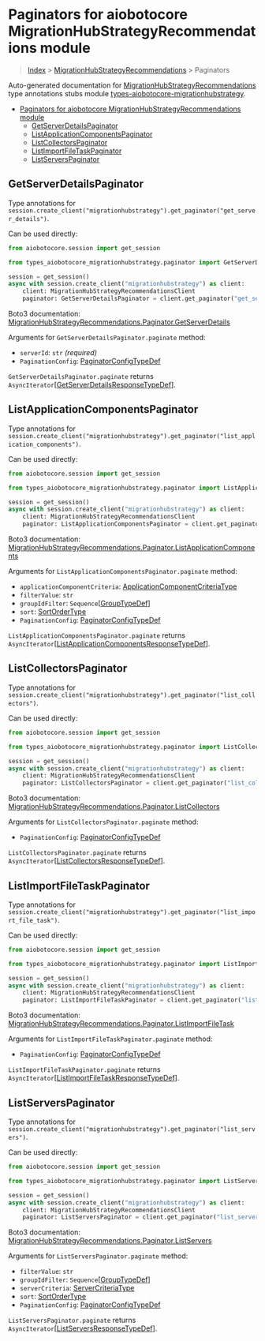 <a id="paginators-for-aiobotocore-migrationhubstrategyrecommendations-module"></a>

# Paginators for aiobotocore MigrationHubStrategyRecommendations module

> [Index](../README.md) > [MigrationHubStrategyRecommendations](./README.md) >
> Paginators

Auto-generated documentation for
[MigrationHubStrategyRecommendations](https://boto3.amazonaws.com/v1/documentation/api/latest/reference/services/migrationhubstrategy.html#MigrationHubStrategyRecommendations)
type annotations stubs module
[types-aiobotocore-migrationhubstrategy](https://pypi.org/project/types-aiobotocore-migrationhubstrategy/).

- [Paginators for aiobotocore MigrationHubStrategyRecommendations module](#paginators-for-aiobotocore-migrationhubstrategyrecommendations-module)
  - [GetServerDetailsPaginator](#getserverdetailspaginator)
  - [ListApplicationComponentsPaginator](#listapplicationcomponentspaginator)
  - [ListCollectorsPaginator](#listcollectorspaginator)
  - [ListImportFileTaskPaginator](#listimportfiletaskpaginator)
  - [ListServersPaginator](#listserverspaginator)

<a id="getserverdetailspaginator"></a>

## GetServerDetailsPaginator

Type annotations for
`session.create_client("migrationhubstrategy").get_paginator("get_server_details")`.

Can be used directly:

```python
from aiobotocore.session import get_session

from types_aiobotocore_migrationhubstrategy.paginator import GetServerDetailsPaginator

session = get_session()
async with session.create_client("migrationhubstrategy") as client:
    client: MigrationHubStrategyRecommendationsClient
    paginator: GetServerDetailsPaginator = client.get_paginator("get_server_details")
```

Boto3 documentation:
[MigrationHubStrategyRecommendations.Paginator.GetServerDetails](https://boto3.amazonaws.com/v1/documentation/api/latest/reference/services/migrationhubstrategy.html#MigrationHubStrategyRecommendations.Paginator.GetServerDetails)

Arguments for `GetServerDetailsPaginator.paginate` method:

- `serverId`: `str` *(required)*
- `PaginationConfig`:
  [PaginatorConfigTypeDef](./type_defs.md#paginatorconfigtypedef)

`GetServerDetailsPaginator.paginate` returns
`AsyncIterator`\[[GetServerDetailsResponseTypeDef](./type_defs.md#getserverdetailsresponsetypedef)\].

<a id="listapplicationcomponentspaginator"></a>

## ListApplicationComponentsPaginator

Type annotations for
`session.create_client("migrationhubstrategy").get_paginator("list_application_components")`.

Can be used directly:

```python
from aiobotocore.session import get_session

from types_aiobotocore_migrationhubstrategy.paginator import ListApplicationComponentsPaginator

session = get_session()
async with session.create_client("migrationhubstrategy") as client:
    client: MigrationHubStrategyRecommendationsClient
    paginator: ListApplicationComponentsPaginator = client.get_paginator("list_application_components")
```

Boto3 documentation:
[MigrationHubStrategyRecommendations.Paginator.ListApplicationComponents](https://boto3.amazonaws.com/v1/documentation/api/latest/reference/services/migrationhubstrategy.html#MigrationHubStrategyRecommendations.Paginator.ListApplicationComponents)

Arguments for `ListApplicationComponentsPaginator.paginate` method:

- `applicationComponentCriteria`:
  [ApplicationComponentCriteriaType](./literals.md#applicationcomponentcriteriatype)
- `filterValue`: `str`
- `groupIdFilter`: `Sequence`\[[GroupTypeDef](./type_defs.md#grouptypedef)\]
- `sort`: [SortOrderType](./literals.md#sortordertype)
- `PaginationConfig`:
  [PaginatorConfigTypeDef](./type_defs.md#paginatorconfigtypedef)

`ListApplicationComponentsPaginator.paginate` returns
`AsyncIterator`\[[ListApplicationComponentsResponseTypeDef](./type_defs.md#listapplicationcomponentsresponsetypedef)\].

<a id="listcollectorspaginator"></a>

## ListCollectorsPaginator

Type annotations for
`session.create_client("migrationhubstrategy").get_paginator("list_collectors")`.

Can be used directly:

```python
from aiobotocore.session import get_session

from types_aiobotocore_migrationhubstrategy.paginator import ListCollectorsPaginator

session = get_session()
async with session.create_client("migrationhubstrategy") as client:
    client: MigrationHubStrategyRecommendationsClient
    paginator: ListCollectorsPaginator = client.get_paginator("list_collectors")
```

Boto3 documentation:
[MigrationHubStrategyRecommendations.Paginator.ListCollectors](https://boto3.amazonaws.com/v1/documentation/api/latest/reference/services/migrationhubstrategy.html#MigrationHubStrategyRecommendations.Paginator.ListCollectors)

Arguments for `ListCollectorsPaginator.paginate` method:

- `PaginationConfig`:
  [PaginatorConfigTypeDef](./type_defs.md#paginatorconfigtypedef)

`ListCollectorsPaginator.paginate` returns
`AsyncIterator`\[[ListCollectorsResponseTypeDef](./type_defs.md#listcollectorsresponsetypedef)\].

<a id="listimportfiletaskpaginator"></a>

## ListImportFileTaskPaginator

Type annotations for
`session.create_client("migrationhubstrategy").get_paginator("list_import_file_task")`.

Can be used directly:

```python
from aiobotocore.session import get_session

from types_aiobotocore_migrationhubstrategy.paginator import ListImportFileTaskPaginator

session = get_session()
async with session.create_client("migrationhubstrategy") as client:
    client: MigrationHubStrategyRecommendationsClient
    paginator: ListImportFileTaskPaginator = client.get_paginator("list_import_file_task")
```

Boto3 documentation:
[MigrationHubStrategyRecommendations.Paginator.ListImportFileTask](https://boto3.amazonaws.com/v1/documentation/api/latest/reference/services/migrationhubstrategy.html#MigrationHubStrategyRecommendations.Paginator.ListImportFileTask)

Arguments for `ListImportFileTaskPaginator.paginate` method:

- `PaginationConfig`:
  [PaginatorConfigTypeDef](./type_defs.md#paginatorconfigtypedef)

`ListImportFileTaskPaginator.paginate` returns
`AsyncIterator`\[[ListImportFileTaskResponseTypeDef](./type_defs.md#listimportfiletaskresponsetypedef)\].

<a id="listserverspaginator"></a>

## ListServersPaginator

Type annotations for
`session.create_client("migrationhubstrategy").get_paginator("list_servers")`.

Can be used directly:

```python
from aiobotocore.session import get_session

from types_aiobotocore_migrationhubstrategy.paginator import ListServersPaginator

session = get_session()
async with session.create_client("migrationhubstrategy") as client:
    client: MigrationHubStrategyRecommendationsClient
    paginator: ListServersPaginator = client.get_paginator("list_servers")
```

Boto3 documentation:
[MigrationHubStrategyRecommendations.Paginator.ListServers](https://boto3.amazonaws.com/v1/documentation/api/latest/reference/services/migrationhubstrategy.html#MigrationHubStrategyRecommendations.Paginator.ListServers)

Arguments for `ListServersPaginator.paginate` method:

- `filterValue`: `str`
- `groupIdFilter`: `Sequence`\[[GroupTypeDef](./type_defs.md#grouptypedef)\]
- `serverCriteria`: [ServerCriteriaType](./literals.md#servercriteriatype)
- `sort`: [SortOrderType](./literals.md#sortordertype)
- `PaginationConfig`:
  [PaginatorConfigTypeDef](./type_defs.md#paginatorconfigtypedef)

`ListServersPaginator.paginate` returns
`AsyncIterator`\[[ListServersResponseTypeDef](./type_defs.md#listserversresponsetypedef)\].
